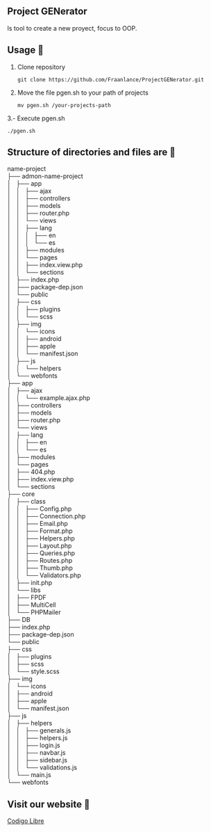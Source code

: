 ## Project GENerator

Is tool to create a new proyect, focus to OOP.

## Usage 🚀
1. Clone repository
   
   ~~~
   git clone https://github.com/Fraanlance/ProjectGENerator.git
   ~~~

2. Move the file pgen.sh to your path of projects

   ~~~
   mv pgen.sh /your-projects-path
   ~~~

3.- Execute pgen.sh

   ~~~
   ./pgen.sh
   ~~~


## Structure of directories and files are 📁

name-project <br/>
├── admon-name-project <br/>
│   ├── app <br/>
│   │   ├── ajax <br/>
│   │   ├── controllers <br/>
│   │   ├── models <br/>
│   │   ├── router.php <br/>
│   │   └── views <br/>
│   │       ├── lang <br/>
│   │       │   ├── en <br/>
│   │       │   └── es <br/>
│   │       ├── modules <br/>
│   │       └── pages <br/>
│   │           ├── index.view.php <br/>
│   │           └── sections <br/>
│   ├── index.php <br/>
│   ├── package-dep.json <br/>
│   └── public<br/>
│       ├── css<br/>
│       │   ├── plugins<br/>
│       │   └── scss<br/>
│       ├── img<br/>
│       │   └── icons<br/>
│       │       ├── android<br/>
│       │       ├── apple<br/>
│       │       └── manifest.json<br/>
│       ├── js<br/>
│       │   └── helpers<br/>
│       └── webfonts<br/>
├── app<br/>
│   ├── ajax<br/>
│   │   └── example.ajax.php<br/>
│   ├── controllers<br/>
│   ├── models<br/>
│   ├── router.php<br/>
│   └── views<br/>
│       ├── lang<br/>
│       │   ├── en<br/>
│       │   └── es<br/>
│       ├── modules<br/>
│       └── pages<br/>
│           ├── 404.php<br/>
│           ├── index.view.php<br/>
│           └── sections<br/>
├── core<br/>
│   ├── class<br/>
│   │   ├── Config.php<br/>
│   │   ├── Connection.php<br/>
│   │   ├── Email.php<br/>
│   │   ├── Format.php<br/>
│   │   ├── Helpers.php<br/>
│   │   ├── Layout.php<br/>
│   │   ├── Queries.php<br/>
│   │   ├── Routes.php<br/>
│   │   ├── Thumb.php<br/>
│   │   └── Validators.php<br/>
│   ├── init.php<br/>
│   └── libs<br/>
│       ├── FPDF<br/>
│       ├── MultiCell<br/>
│       └── PHPMailer<br/>
├── DB<br/>
├── index.php<br/>
├── package-dep.json<br/>
└── public<br/>
    ├── css<br/>
    │   ├── plugins<br/>
    │   ├── scss<br/>
    │   └── style.scss<br/>
    ├── img<br/>
    │   └── icons<br/>
    │       ├── android<br/>
    │       ├── apple<br/>
    │       └── manifest.json<br/>
    ├── js<br/>
    │   ├── helpers<br/>
    │   │   ├── generals.js<br/>
    │   │   ├── helpers.js<br/>
    │   │   ├── login.js<br/>
    │   │   ├── navbar.js<br/>
    │   │   ├── sidebar.js<br/>
    │   │   └── validations.js<br/>
    │   └── main.js<br/>
    └── webfonts<br/>

## Visit our website 📃
[Codigo Libre](https://codigolibref.com)
